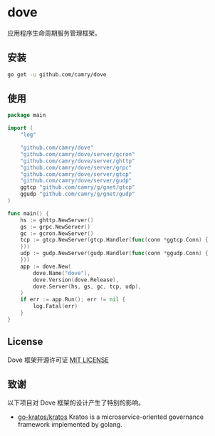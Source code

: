 # dove

应用程序生命周期服务管理框架。

## 安装

```bash
go get -u github.com/camry/dove
```

## 使用

```go
package main

import (
	"log"

    "github.com/camry/dove"
    "github.com/camry/dove/server/gcron"
    "github.com/camry/dove/server/ghttp"
    "github.com/camry/dove/server/grpc"
    "github.com/camry/dove/server/gtcp"
    "github.com/camry/dove/server/gudp"
    ggtcp "github.com/camry/g/gnet/gtcp"
    ggudp "github.com/camry/g/gnet/gudp"
)

func main() {
    hs := ghttp.NewServer()
    gs := grpc.NewServer()
    gc := gcron.NewServer()
    tcp := gtcp.NewServer(gtcp.Handler(func(conn *ggtcp.Conn) {
    }))
    udp := gudp.NewServer(gudp.Handler(func(conn *ggudp.Conn) {
    }))
    app := dove.New(
        dove.Name("dove"),
        dove.Version(dove.Release),
        dove.Server(hs, gs, gc, tcp, udp),
    )
    if err := app.Run(); err != nil {
        log.Fatal(err)
    }
}
```

## License

Dove 框架开源许可证 [MIT LICENSE](https://github.com/camry/g/blob/main/LICENSE)

## 致谢

以下项目对 Dove 框架的设计产生了特别的影响。

- [go-kratos/kratos](https://github.com/go-kratos/kratos) Kratos is a microservice-oriented governance framework implemented by golang.
